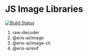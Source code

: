 # JS Image Libraries
[![Build Status](https://travis-ci.org/eris-ai/js-image.svg?branch=master)](https://travis-ci.org/eris-ai/js-image)

1. raw-decoder
1. @eris-ai/image
1. @eris-ai/image-cli
1. @eris-ai/exif
